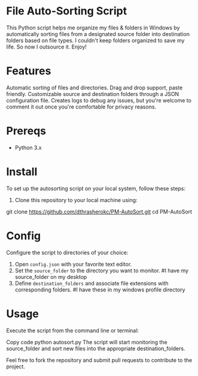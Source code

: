 # File Auto-Sorting Script

This Python script helps me organize my files & folders in Windows by automatically sorting files from a designated source folder into destination folders based on file types. I couldn't keep folders organized to save my life. So now I outsource it. Enjoy! 

# Features
 Automatic sorting of files and directories.
 Drag and drop support, paste friendly.
 Customizable source and destination folders through a JSON configuration file.
 Creates logs to debug any issues, but you're welcome to comment it out once you're comfortable for privacy reasons. 

# Prereqs
- Python 3.x

# Install
To set up the autosorting script on your local system, follow these steps:
1. Clone this repository to your local machine using:

  git clone https://github.com/dthrasherokc/PM-AutoSort.git
  cd PM-AutoSort 

  
# Config
Configure the script to directories of your choice:   
1. Open `config.json` with your favorite text editor. 
2. Set the `source_folder` to the directory you want to monitor.   #I have my source_folder on my desktop 
3. Define `destination_folders` and associate file extensions with corresponding folders. #I have these in my windows profile directory

# Usage
Execute the script from the command line or terminal:

Copy code
python autosort.py
The script will start monitoring the source_folder and sort new files into the appropriate destination_folders.

Feel free to fork the repository and submit pull requests to contribute to the project.
